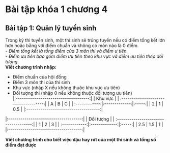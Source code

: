 # Bài tập khóa 1 chương 4

## Bài tập 1: Quản lý tuyển sinh

Trong kỳ thi tuyển sinh, một thí sinh sẽ trúng tuyển nếu có điểm tổng kết lớn hơn hoặc bằng với điểm chuẩn và không có môn nào là 0 điểm.  
*- Điểm tổng kết là tổng điểm của 3 môn thi và điểm ư tiên.*  
*- Điểm ưu tiên bao gồm điểm ưu tiên theo khu vực và điểm ưu tiên theo đối tượng.*  
**Viết chương trình nhập:**

* Điểm chuẩn của hội đồng
* Điểm 3 môn thi của thí sinh  
* Khu vực (nhập X nếu không thuộc khu vực ưu tiên)
* Đối tượng thi (nhập 0 nếu không thuộc đối tượng ưu tiên)  
|:------------------------------------:|
|           Khu vực                     |
| :------------------------------------:|
|       A       |      B        | C     |
| :------------:|:-------------:|:-----:|
|    2          |        1      |  0.5  |
|:------------------------------------:|  

|:------------------------------------:|
|           Đối tượng                   |
| :------------------------------------:|
|       1       |      2        | 3     |
| :------------:|:-------------:|:-----:|
|    2.5        |       1.5     |  1    |
|:------------------------------------:|  

**Viết chương trình cho biết việc đậu hay rớt của một thí sinh và tổng số điểm đạt được**
